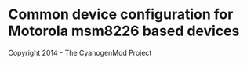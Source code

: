 Common device configuration for Motorola msm8226 based devices
===============================

Copyright 2014 - The CyanogenMod Project
